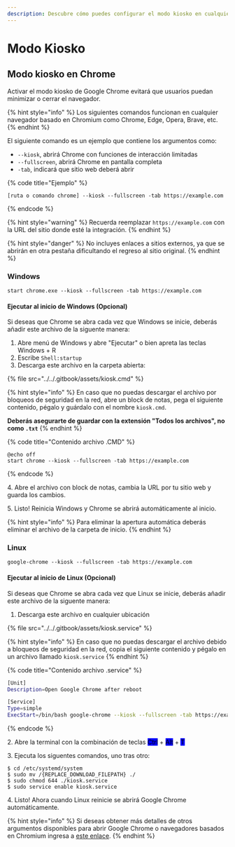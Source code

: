 ```yaml
---
description: Descubre cómo puedes configurar el modo kiosko en cualquier dispositivo.
---
```


# Modo Kiosko

## Modo kiosko en Chrome

Activar el modo kiosko de Google Chrome evitará que usuarios puedan minimizar o cerrar el navegador.

{% hint style="info" %}
Los siguientes comandos funcionan en cualquier navegador basado en Chromium como Chrome, Edge, Opera, Brave, etc.
{% endhint %}

El siguiente comando es un ejemplo que contiene los argumentos como:

* `--kiosk`, abrirá Chrome con funciones de interacción limitadas
* `--fullscreen`, abrirá Chrome en pantalla completa
* `-tab`, indicará que sitio web deberá abrir&#x20;

{% code title="Ejemplo" %}
```
[ruta o comando chrome] --kiosk --fullscreen -tab https://example.com
```
{% endcode %}

{% hint style="warning" %}
Recuerda reemplazar `https://example.com` con la URL del sitio donde esté la integración.
{% endhint %}

{% hint style="danger" %}
No incluyes enlaces a sitios externos, ya que se abrirán en otra pestaña dificultando el regreso al sitio original.
{% endhint %}

### Windows

```
start chrome.exe --kiosk --fullscreen -tab https://example.com
```

#### Ejecutar al inicio de Windows (Opcional)

Si deseas que Chrome se abra cada vez que Windows se inicie, deberás añadir este archivo de la siguente manera:

1. Abre menú de Windows y abre "Ejecutar" o bien apreta las teclas Windows + R
2. Escribe `Shell:startup`
3. Descarga este archivo en la carpeta abierta:

{% file src="../../.gitbook/assets/kiosk.cmd" %}

{% hint style="info" %}
En caso que no puedas descargar el archivo por bloqueos de seguridad en la red, abre un block de notas, pega el siguiente contenido, pégalo y guárdalo con el nombre `kiosk.cmd`.



**Deberás asegurarte de guardar con la extensión "Todos los archivos", no como `.txt`**
{% endhint %}

{% code title="Contenido archivo .CMD" %}
```batch
@echo off
start chrome --kiosk --fullscreen -tab https://example.com
```
{% endcode %}

4\. Abre el archivo con block de notas, cambia la URL por tu sitio web y guarda los cambios.

5\. Listo! Reinicia Windows y Chrome se abrirá automáticamente al inicio.

{% hint style="info" %}
Para eliminar la apertura automática deberás eliminar el archivo de la carpeta de inicio.
{% endhint %}

### Linux

```
google-chrome --kiosk --fullscreen -tab https://example.com
```

#### Ejecutar al inicio de Linux (Opcional)

Si deseas que Chrome se abra cada vez que Linux se inicie, deberás añadir este archivo de la siguente manera:

1. Descarga este archivo en cualquier ubicación

{% file src="../../.gitbook/assets/kiosk.service" %}

{% hint style="info" %}
En caso que no puedas descargar el archivo debido a bloqueos de seguridad en la red, copia el siguiente contenido y pégalo en un archivo llamado `kiosk.service`
{% endhint %}

{% code title="Contenido archivo .service" %}
```bash
[Unit]
Description=Open Google Chrome after reboot

[Service]
Type=simple
ExecStart=/bin/bash google-chrome --kiosk --fullscreen -tab https://example.com
```
{% endcode %}

2\. Abre la terminal con la combinación de teclas <mark style="background-color:blue;">Ctrl</mark> + <mark style="background-color:blue;">Alt</mark> + <mark style="background-color:blue;">T</mark>&#x20;

3\. Ejecuta los siguentes comandos, uno tras otro:

```
$ cd /etc/systemd/system
$ sudo mv /{REPLACE_DOWNLOAD_FILEPATH} ./
$ sudo chmod 644 ./kiosk.service
$ sudo service enable kiosk.service
```

4\. Listo! Ahora cuando Linux reinicie se abrirá Google Chrome automáticamente.

{% hint style="info" %}
Si deseas obtener más detalles de otros argumentos disponibles para abrir Google Chrome o navegadores basados en Chromium ingresa a [este enlace](https://peter.sh/experiments/chromium-command-line-switches/).
{% endhint %}
